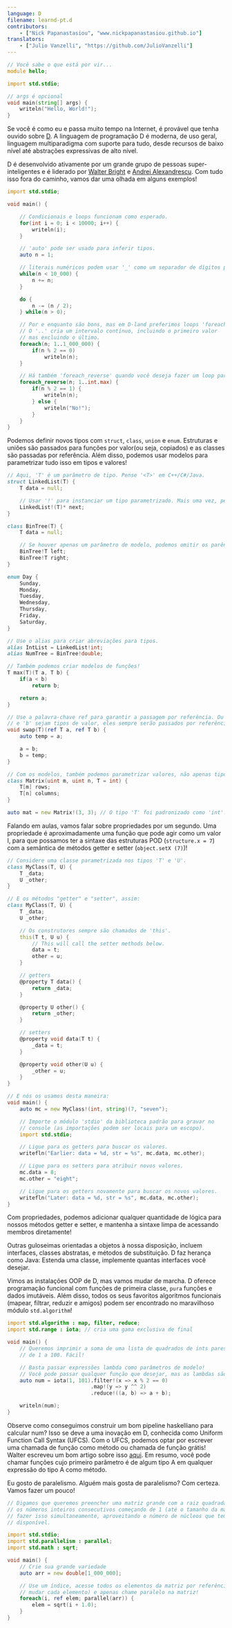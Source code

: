 ```yaml
---
language: D
filename: learnd-pt.d
contributors:
    - ["Nick Papanastasiou", "www.nickpapanastasiou.github.io"]
translators:
    - ["Julio Vanzelli", "https://github.com/JulioVanzelli"]
---
```


```d
// Você sabe o que está por vir...
module hello;

import std.stdio;

// args é opcional
void main(string[] args) {
    writeln("Hello, World!");
}
```

Se você é como eu e passa muito tempo na Internet, é provável que tenha ouvido
sobre [D](http://dlang.org/). A linguagem de programação D é moderna, de uso geral,
linguagem multiparadigma com suporte para tudo, desde recursos de baixo nível até
abstrações expressivas de alto nível.

D é desenvolvido ativamente por um grande grupo de pessoas super-inteligentes e é liderado por
[Walter Bright](https://en.wikipedia.org/wiki/Walter_Bright) e
[Andrei Alexandrescu](https://en.wikipedia.org/wiki/Andrei_Alexandrescu).
Com tudo isso fora do caminho, vamos dar uma olhada em alguns exemplos!

```d
import std.stdio;

void main() {

    // Condicionais e loops funcionam como esperado.
    for(int i = 0; i < 10000; i++) {
        writeln(i);
    }

    // 'auto' pode ser usado para inferir tipos.
    auto n = 1;

    // literais numéricos podem usar '_' como um separador de dígitos para maior clareza.
    while(n < 10_000) {
        n += n;
    }

    do {
        n -= (n / 2);
    } while(n > 0);

    // Por e enquanto são bons, mas em D-land preferimos loops 'foreach'.
    // O '..' cria um intervalo contínuo, incluindo o primeiro valor
    // mas excluindo o último.
    foreach(n; 1..1_000_000) {
        if(n % 2 == 0)
            writeln(n);
    }

    // Há também 'foreach_reverse' quando você deseja fazer um loop para trás.
    foreach_reverse(n; 1..int.max) {
        if(n % 2 == 1) {
            writeln(n);
        } else {
            writeln("No!");
        }
    }
}
```

Podemos definir novos tipos com `struct`, `class`, `union` e `enum`. Estruturas e uniões
são passados para funções por valor(ou seja, copiados) e as classes são passadas por referência. Além disso,
podemos usar modelos para parametrizar tudo isso em tipos e valores!

```d
// Aqui, 'T' é um parâmetro de tipo. Pense '<T>' em C++/C#/Java.
struct LinkedList(T) {
    T data = null;

    // Usar '!' para instanciar um tipo parametrizado. Mais uma vez, pense '<T>'.
    LinkedList!(T)* next;
}

class BinTree(T) {
    T data = null;

    // Se houver apenas um parâmetro de modelo, podemos omitir os parênteses.
    BinTree!T left;
    BinTree!T right;
}

enum Day {
    Sunday,
    Monday,
    Tuesday,
    Wednesday,
    Thursday,
    Friday,
    Saturday,
}

// Use o alias para criar abreviações para tipos.
alias IntList = LinkedList!int;
alias NumTree = BinTree!double;

// Também podemos criar modelos de funções!
T max(T)(T a, T b) {
    if(a < b)
        return b;

    return a;
}

// Use a palavra-chave ref para garantir a passagem por referência. Ou seja, mesmo que 'a'
// e 'b' sejam tipos de valor, eles sempre serão passados por referência a 'swap ()'.
void swap(T)(ref T a, ref T b) {
    auto temp = a;

    a = b;
    b = temp;
}

// Com os modelos, também podemos parametrizar valores, não apenas tipos.
class Matrix(uint m, uint n, T = int) {
    T[m] rows;
    T[n] columns;
}

auto mat = new Matrix!(3, 3); // O tipo 'T' foi padronizado como 'int'.
```

Falando em aulas, vamos falar sobre propriedades por um segundo. Uma propriedade
é aproximadamente uma função que pode agir como um valor I, para que possamos
ter a sintaxe das estruturas POD (`structure.x = 7`) com a semântica de
métodos getter e setter (`object.setX (7)`)!

```d
// Considere uma classe parametrizada nos tipos 'T' e 'U'.
class MyClass(T, U) {
    T _data;
    U _other;
}

// E os métodos "getter" e "setter", assim:
class MyClass(T, U) {
    T _data;
    U _other;

    // Os construtores sempre são chamados de 'this'.
    this(T t, U u) {
        // This will call the setter methods below.
        data = t;
        other = u;
    }

    // getters
    @property T data() {
        return _data;
    }

    @property U other() {
        return _other;
    }

    // setters
    @property void data(T t) {
        _data = t;
    }

    @property void other(U u) {
        _other = u;
    }
}

// E nós os usamos desta maneira:
void main() {
    auto mc = new MyClass!(int, string)(7, "seven");

    // Importe o módulo 'stdio' da biblioteca padrão para gravar no
    // console (as importações podem ser locais para um escopo).
    import std.stdio;

    // Ligue para os getters para buscar os valores.
    writefln("Earlier: data = %d, str = %s", mc.data, mc.other);

    // Ligue para os setters para atribuir novos valores.
    mc.data = 8;
    mc.other = "eight";

    // Ligue para os getters novamente para buscar os novos valores.
    writefln("Later: data = %d, str = %s", mc.data, mc.other);
}
```

Com propriedades, podemos adicionar qualquer quantidade de lógica para
nossos métodos getter e setter, e mantenha a sintaxe limpa de
acessando membros diretamente!

Outras guloseimas orientadas a objetos à nossa disposição,
incluem interfaces, classes abstratas,
e métodos de substituição. D faz herança como Java:
Estenda uma classe, implemente quantas interfaces você desejar.

Vimos as instalações OOP de D, mas vamos mudar de marcha. D oferece
programação funcional com funções de primeira classe, `pura`
funções e dados imutáveis. Além disso, todos os seus favoritos
algoritmos funcionais (mapear, filtrar, reduzir e amigos) podem ser
encontrado no maravilhoso módulo `std.algorithm`!

```d
import std.algorithm : map, filter, reduce;
import std.range : iota; // cria uma gama exclusiva de final

void main() {
    // Queremos imprimir a soma de uma lista de quadrados de ints pares
    // de 1 a 100. Fácil!

    // Basta passar expressões lambda como parâmetros de modelo!
    // Você pode passar qualquer função que desejar, mas as lambdas são convenientes aqui.
    auto num = iota(1, 101).filter!(x => x % 2 == 0)
                           .map!(y => y ^^ 2)
                           .reduce!((a, b) => a + b);

    writeln(num);
}
```

Observe como conseguimos construir um bom pipeline haskelliano para calcular num?
Isso se deve a uma inovação em D, conhecida como Uniform Function Call Syntax (UFCS).
Com o UFCS, podemos optar por escrever uma chamada de função como método
ou chamada de função grátis! Walter escreveu um bom artigo sobre isso
[aqui](http://www.drdobbs.com/cpp/uniform-function-call-syntax/232700394).
Em resumo, você pode chamar funções cujo primeiro parâmetro
é de algum tipo A em qualquer expressão do tipo A como método.

Eu gosto de paralelismo. Alguém mais gosta de paralelismo? Com certeza. Vamos fazer um pouco!

```d
// Digamos que queremos preencher uma matriz grande com a raiz quadrada de todos
// os números inteiros consecutivos começando de 1 (até o tamanho da matriz), e queremos
// fazer isso simultaneamente, aproveitando o número de núcleos que temos
// disponível.

import std.stdio;
import std.parallelism : parallel;
import std.math : sqrt;

void main() {
    // Crie sua grande variedade
    auto arr = new double[1_000_000];

    // Use um índice, acesse todos os elementos da matriz por referência (porque vamos
    // mudar cada elemento) e apenas chame paralelo na matriz!
    foreach(i, ref elem; parallel(arr)) {
        elem = sqrt(i + 1.0);
    }
}
```
